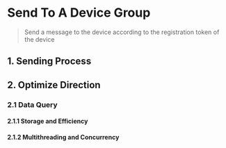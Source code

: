 # Send To A Device Group
> Send a message to the device according to the registration token of the device

## 1. Sending Process


## 2. Optimize Direction

### 2.1 Data Query

#### 2.1.1 Storage and Efficiency



#### 2.1.2 Multithreading and Concurrency